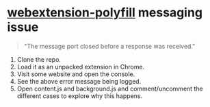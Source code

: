 # [webextension-polyfill] messaging issue

> "The message port closed before a response was received."

1.  Clone the repo.
2.  Load it as an unpacked extension in Chrome.
3.  Visit some website and open the console.
4.  See the above error message being logged.
5.  Open content.js and background.js and comment/uncomment the different cases to explore why this happens.

[webextension-polyfill]: https://github.com/mozilla/webextension-polyfill
